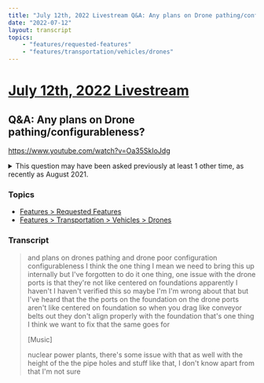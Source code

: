 ```yaml
---
title: "July 12th, 2022 Livestream Q&A: Any plans on Drone pathing/configurableness?"
date: "2022-07-12"
layout: transcript
topics:
    - "features/requested-features"
    - "features/transportation/vehicles/drones"
---
```

# [July 12th, 2022 Livestream](../2022-07-12.md)
## Q&A: Any plans on Drone pathing/configurableness?
https://www.youtube.com/watch?v=Oa35SkIoJdg
<details>
<summary>This question may have been asked previously at least 1 other time, as recently as August 2021.</summary>

* [August 10th, 2021 Livestream Q&A: Will it be possible for us to set our own Drone paths in the future?](./yt-BAw5PGJH918.md) [https://www.youtube.com/watch?v=BAw5PGJH918](https://www.youtube.com/watch?v=BAw5PGJH918)
</details>


### Topics
* [Features > Requested Features](../topics/features/requested-features.md)
* [Features > Transportation > Vehicles > Drones](../topics/features/transportation/vehicles/drones.md)

### Transcript

> and plans on drones pathing and drone poor configuration configurableness I think the one thing I mean we need to bring this up internally but I've forgotten to do it one thing, one issue with the drone ports is that they're not like centered on foundations apparently I haven't I haven't verified this so maybe I'm I'm wrong about that but I've heard that the the ports on the foundation on the drone ports aren't like centered on foundation so when you drag like conveyor belts out they don't align properly with the foundation that's one thing I think we want to fix that the same goes for
>
> [Music]
>
> nuclear power plants, there's some issue with that as well with the height of the the pipe holes and stuff like that, I don't know apart from that I'm not sure

